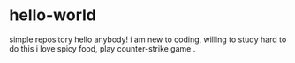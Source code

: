# hello-world
simple repository
hello anybody!
i am new to coding, willing to study hard to do this
i love spicy food, play counter-strike game .
